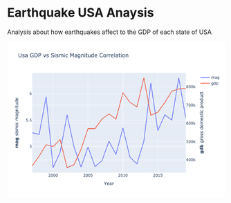 # Earthquake USA Anaysis
Analysis about how earthquakes affect to the GDP of each state of USA

![](/images/usa_gdp-vs-mag.png)
